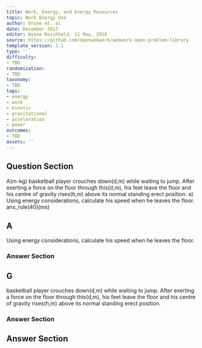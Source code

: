 ```yaml
---
title: Work, Energy, and Energy Resources
topic: Work Energy Use
author: Urone et. al
date: December 2017
editor: Wynne Reichheld, 11 May, 2018
source: https://github.com/openwebwork/webwork-open-problem-library
template_version: 1.1
type: ''
difficulty:
- TBD
randomization:
- TBD
taxonomy:
- TBD
tags:
- energy
- work
- kinetic
- gravitational
- acceleration
- power
outcomes:
- TBD
assets: ''
---
```


## Question Section 

A(m-kg) basketball player crouches down(d,m) while waiting to jump. After exerting a force on the floor through this(d,m), his feet leave the floor and his centre of gravity rises(h,m) above its normal standing erect position.
a) Using energy considerations, calculate his speed when he leaves the floor. 
ans_rule(40)(ms)

## A
Using energy considerations, calculate his speed when he leaves the floor. 
### Answer Section
## G
basketball player crouches down(d,m) while waiting to jump. After exerting a force on the floor through this(d,m), his feet leave the floor and his centre of gravity rises(h,m) above its normal standing erect position.
### Answer Section


## Answer Section

